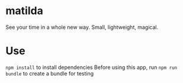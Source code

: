 # matilda
See your time in a whole new way. Small, lightweight, magical. 


# Use

`npm install` to install dependencies
Before using this app, run `npm run bundle` to create a bundle for testing